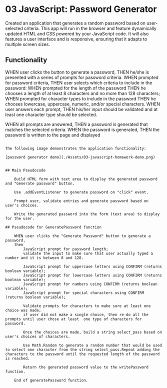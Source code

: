 # 03 JavaScript: Password Generator

Created an application that generates a random password based on user-selected criteria. This app will run in the browser and feature dynamically updated HTML and CSS powered by your JavaScript code. It will also features a user interface and is responsive, ensuring that it adapts to multiple screen sizes.


## Functionality

WHEN user clicks the button to generate a password,
    THEN he/she is presented with a series of prompts for password criteria.
WHEN prompted for password criteria,
    THEN user selects which criteria to include in the password:
        WHEN prompted for the length of the password
            THEN he chooses a length of at least 8 characters and no more than 128 characters;
        WHEN prompted for character types to include in the password
            THEN he chooses lowercase, uppercase, numeric, and/or special characters.
WHEN user answers each prompt,
    THEN his/her input should be validated and at least one character type should be selected.

WHEN all prompts are answered, THEN a password is generated that matches the selected criteria.
WHEN the password is generated, THEN the password is written to the page and displayed
```

The following image demonstrates the application functionality:

[password generator demo](./Assets/03-javascript-homework-demo.png)


## Main Pseudocode

    Build HTML form with text area to display the generated password and "Generate password" button.

    Use .addEventListener to generate password on "click" event.

    Prompt user, validate entries and generate password based on user's choices.

    Write the generated password into the form (text area) to display for the user.

## Pseudocode for GeneratePassword function

    WHEN user clicks the "Generate Password" button to generate a password,
    then 
        JavaScript prompt for password length;
        validate the input to make sure that user actually typed a number and it is between 8 and 128.

        JavaScript prompt for uppercase letters using CONFIRM (returns boolean variable);
        JavaScript prompt for lowercase letters using CONFIRM (returns boolean variable);
        JavaScript prompt for numbers using CONFIRM (returns boolean variable);
        JavaScript prompt for special characters using CONFIRM (returns boolean variable);

        Validate prompts for characters to make sure at least one choice was made;
        if user did not make a single choice, then re-do all the prompts until user chose at least  one type of characters for password.

        Once the choices are made, build a string select_pass based on user's choices of characters.
        
        Use Math.Random to generate a random number that would be used to select one character from the string select_pass.Repeat adding the characters to the password until the requested length of the password is reached.

        Return the generated password value to the writePassword function.

    End of generatePassword function.
    
